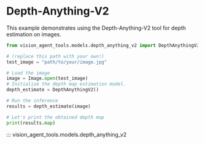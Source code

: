 # Depth-Anything-V2 

This example demonstrates using the Depth-Anything-V2 tool for depth estimation on images.



```python
from vision_agent_tools.models.depth_anything_v2 import DepthAnythingV2

# (replace this path with your own!)
test_image = "path/to/your/image.jpg"

# Load the image
image = Image.open(test_image)
# Initialize the depth map estimation model.
depth_estimate = DepthAnythingV2()

# Run the inference
results = depth_estimate(image)

# Let's print the obtained depth map
print(results.map)
```

::: vision_agent_tools.models.depth_anything_v2

